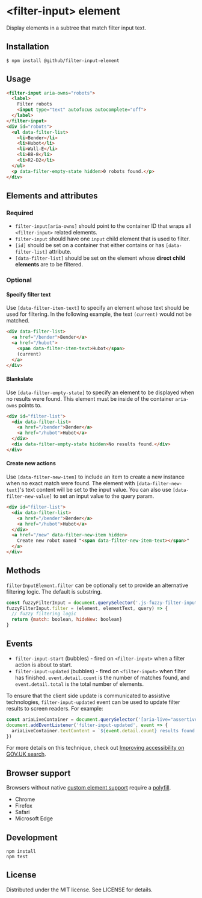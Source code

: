 # &lt;filter-input&gt; element

Display elements in a subtree that match filter input text.

## Installation

```
$ npm install @github/filter-input-element
```

## Usage

```html
<filter-input aria-owns="robots">
  <label>
    Filter robots
    <input type="text" autofocus autocomplete="off">
  </label>
</filter-input>
<div id="robots">
  <ul data-filter-list>
    <li>Bender</li>
    <li>Hubot</li>
    <li>Wall-E</li>
    <li>BB-8</li>
    <li>R2-D2</li>
  </ul>
  <p data-filter-empty-state hidden>0 robots found.</p>
</div>
```

## Elements and attributes

### Required

- `filter-input[aria-owns]` should point to the container ID that wraps all `<filter-input>` related elements.
- `filter-input` should have one `input` child element that is used to filter.
- `[id]` should be set on a container that either contains or has `[data-filter-list]` attribute.
- `[data-filter-list]` should be set on the element whose **direct child elements** are to be filtered.

### Optional

#### Specify filter text

Use `[data-filter-item-text]` to specify an element whose text should be used for filtering. In the following example, the text `(current)` would not be matched.

```html
<div data-filter-list>
  <a href="/bender">Bender</a>
  <a href="/hubot">
    <span data-filter-item-text>Hubot</span>
    (current)
  </a>
</div>
```

#### Blankslate

Use `[data-filter-empty-state]` to specify an element to be displayed when no results were found. This element must be inside of the container `aria-owns` points to.

```html
<div id="filter-list">
  <div data-filter-list>
    <a href="/bender">Bender</a>
    <a href="/hubot">Hubot</a>
  </div>
  <div data-filter-empty-state hidden>No results found.</div>
</div>
```

#### Create new actions

Use `[data-filter-new-item]` to include an item to create a new instance when no exact match were found. The element with `[data-filter-new-text]`'s text content will be set to the input value. You can also use `[data-filter-new-value]` to set an input value to the query param.

```html
<div id="filter-list">
  <div data-filter-list>
    <a href="/bender">Bender</a>
    <a href="/hubot">Hubot</a>
  </div>
  <a href="/new" data-filter-new-item hidden>
    Create new robot named "<span data-filter-new-item-text></span>"
  </a>
</div>
```

## Methods

`filterInputElement.filter` can be optionally set to provide an alternative filtering logic. The default is substring.

```js
const fuzzyFilterInput = document.querySelector('.js-fuzzy-filter-input')
fuzzyFilterInput.filter = (element, elementText, query) => {
  // fuzzy filtering logic
  return {match: boolean, hideNew: boolean}
}
```

## Events

- `filter-input-start` (bubbles) - fired on `<filter-input>` when a filter action is about to start.
- `filter-input-updated` (bubbles) - fired on `<filter-input>` when filter has finished. `event.detail.count` is the number of matches found, and `event.detail.total` is the total number of elements.

To ensure that the client side update is communicated to assistive technologies, `filter-input-updated` event can be used to update filter results to screen readers. For example:

```js
const ariaLiveContainer = document.querySelector('[aria-live="assertive"]')
document.addEventListener('filter-input-updated', event => {
  ariaLiveContainer.textContent = `${event.detail.count} results found.`
})
```

For more details on this technique, check out [Improving accessibility on GOV.UK search](https://technology.blog.gov.uk/2014/08/14/improving-accessibility-on-gov-uk-search/).

## Browser support

Browsers without native [custom element support][support] require a [polyfill][].

- Chrome
- Firefox
- Safari
- Microsoft Edge

[support]: https://caniuse.com/#feat=custom-elementsv1
[polyfill]: https://github.com/webcomponents/custom-elements

## Development

```
npm install
npm test
```

## License

Distributed under the MIT license. See LICENSE for details.
